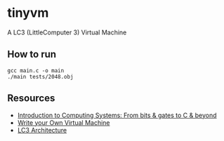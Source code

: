 # tinyvm
A LC3 (LittleComputer 3) Virtual Machine

## How to run
```
gcc main.c -o main 
./main tests/2048.obj
```

## Resources 
- [Introduction to Computing Systems: From bits & gates to C & beyond](https://www.amazon.com/dp/0072467509)
- [Write your Own Virtual Machine](https://www.jmeiners.com/lc3-vm/)
- [LC3 Architecture](https://en.wikipedia.org/wiki/Little_Computer_3)
